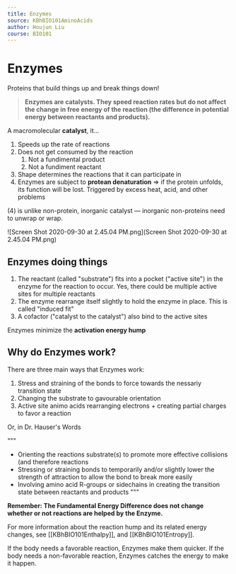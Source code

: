 ```yaml
---
title: Enzymes
source: KBhBIO101AminoAcids
author: Houjun Liu
course: BIO101
---
```


# Enzymes
Proteins that build things up and break things down! 

>  **Enzymes are catalysts. They speed reaction rates but do not affect the change in free energy of the reaction (the difference in potential energy between reactants and products).**

A macromolecular **catalyst**, it...

1. Speeds up the rate of reactions
2. Does not get consumed by the reaction
	1. Not a fundimental product
	2. Not a fundiment reactant
3.  Shape determines the reactions that it can participate in
4.  Enzymes are subject to **protean denaturation** => if the protein unfolds, its function will be lost. Triggered by excess heat, acid, and other problems

(4) is unlike non-protein, inorganic catalyst — inorganic non-proteins need to unwrap or wrap.

![Screen Shot 2020-09-30 at 2.45.04 PM.png](Screen Shot 2020-09-30 at 2.45.04 PM.png)

## Enzymes doing things

1. The reactant (called "substrate") fits into a pocket ("active site") in the enzyme for the reaction to occur. Yes, there could be multiple active sites for multiple reactants
2. The enzyme rearrange itself slightly to hold the enzyme in place. This is called "induced fit"
3. A cofactor ("catalyst to the catalyst")  also bind to the active sites

Enzymes minimize the **activation energy hump** 

## Why do Enzymes work?
There are three main ways that Enzymes work:

1. Stress and straining of the bonds to force towards the nessariy transition state
2. Changing the substrate to gavourable orientation
3. Active site animo acids rearranging electrons + creating partial charges to favor a reaction

Or, in Dr. Hauser's Words

"""
- Orienting the reactions substrate(s) to promote more effective collisions (and therefore reactions
- Stressing or straining bonds to temporarily and/or slightly lower the strength of attraction to allow the bond to break more easily
- Involving amino acid R-groups or sidechains in creating the transition state between reactants and products
"""

**Remember: The Fundamental Energy Difference does not change whether or not reactions are helped by the Enzyme.**

For more information about the reaction hump and its related energy changes, see [[KBhBIO101Enthalpy]], and [[KBhBIO101Entropy]].

If the body needs a favorable reaction, Enzymes make them quicker. If the body needs a non-favorable reaction, Enzymes catches the energy to make it happen.
